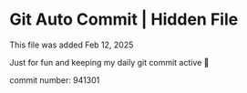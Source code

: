 # Git Auto Commit | Hidden File

This file was added Feb 12, 2025

Just for fun and keeping my daily git commit active 🤪

commit number: 941301

